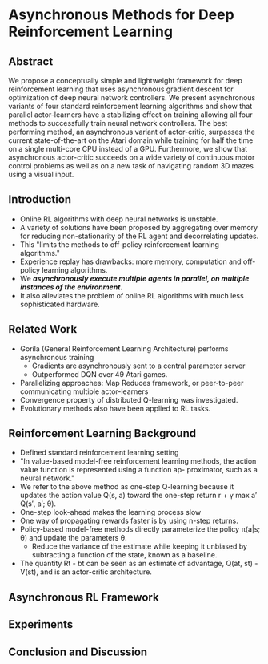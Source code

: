 # Asynchronous Methods for Deep Reinforcement Learning

## Abstract
We propose a conceptually simple and lightweight framework for deep reinforcement learning 
that uses asynchronous gradient descent for optimization of deep neural network controllers. 
We present asynchronous variants of four standard reinforcement learning algorithms and 
show that parallel actor-learners have a stabilizing effect on training allowing all four methods 
to successfully train neural network controllers. 
The best performing method, an asynchronous variant of actor-critic, surpasses the current state-of-the-art 
on the Atari domain while training for half the time on a single multi-core CPU instead of a GPU. 
Furthermore, we show that asynchronous actor-critic succeeds on a wide variety of continuous motor control problems 
as well as on a new task of navigating random 3D mazes using a visual input.

## Introduction
* Online RL algorithms with deep neural networks is unstable.
* A variety of solutions have been proposed by aggregating over memory for reducing non-stationarity of the RL agent and decorrelating updates.
* This "limits the methods to off-policy reinforcement learning algorithms."
* Experience replay has drawbacks: more memory, computation and off-policy learning algorithms.
* We ***asynchronously execute multiple agents in parallel, on multiple instances of the environment.***
* It also alleviates the problem of online RL algorithms with much less sophisticated hardware.

## Related Work
* Gorila (General Reinforcement Learning Architecture) performs asynchronous training
  * Gradients are asynchronously sent to a central parameter server
  * Outperformed DQN over 49 Atari games.
* Parallelizing approaches: Map Reduces framework, or peer-to-peer communicating multiple actor-learners
* Convergence property of distributed Q-learning was investigated.
* Evolutionary methods also have been applied to RL tasks.

## Reinforcement Learning Background
* Defined standard reinforcement learning setting
* "In value-based model-free reinforcement learning methods, the action value function is represented using a function ap- proximator, such as a neural network."
* We refer to the above method as one-step Q-learning because it updates the action value Q(s, a) toward the one-step return r + γ max a′ Q(s′, a′; θ).
* One-step look-ahead makes the learning process slow
* One way of propagating rewards faster is by using n-step returns.
* Policy-based model-free methods directly parameterize the policy π(a|s; θ) and update the parameters θ.
  * Reduce the variance of the estimate while keeping it unbiased by subtracting a function of the state, known as a baseline.
* The quantity Rt - bt can be seen as an estimate of advantage, Q(at, st) - V(st), and is an actor-critic architecture.

## Asynchronous RL Framework

## Experiments

## Conclusion and Discussion
